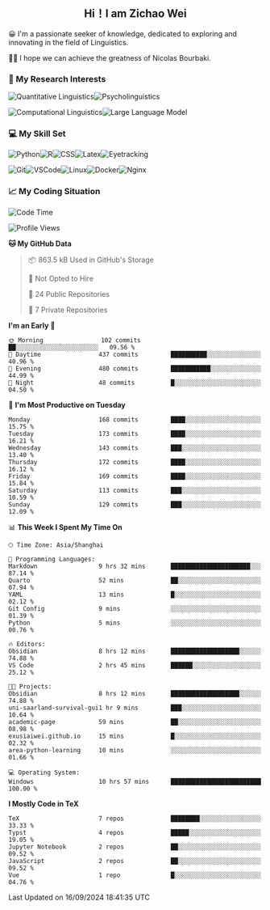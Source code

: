 

## <div align="center">Hi！I am Zichao Wei</div>

😀 I'm a passionate seeker of knowledge, dedicated to exploring and innovating in the field of Linguistics.

🙋‍♂️ I hope we can achieve the greatness of Nicolas Bourbaki.

### 🔬 My Research Interests

![Quantitative Linguistics](https://img.shields.io/badge/Quantitative%20Linguistics-%230072CC.svg?&style=for-the-badge&logo=appveyor&logoColor=white)![Psycholinguistics](https://img.shields.io/badge/Psycholinguistics-%2301a3a1.svg?&style=for-the-badge&logo=AWS%20Amplify&logoColor=white)

![Computational Linguistics](https://img.shields.io/badge/Computational%20Linguistics-%231877F2.svg?&style=for-the-badge&logo=Markdown&logoColor=white)![Large Language Model](https://img.shields.io/badge/Large%20Language%20Model-%23F76300.svg?&style=for-the-badge&logo=Android&logoColor=white)

### 💻 My Skill Set

![Python](https://img.shields.io/badge/Python-%2314354C.svg?style=for-the-badge&logo=python&logoColor=white&color=2AB3E3)![R](https://img.shields.io/badge/-R-276DC3?style=for-the-badge&logo=r&logoColor=white)![CSS](https://img.shields.io/badge/-CSS-1572B6?style=for-the-badge&logo=css3&logoColor=white)![Latex](https://img.shields.io/badge/-Latex-008080?style=for-the-badge&logo=latex&logoColor=white)![Eyetracking](https://img.shields.io/badge/Eyetracking-%230078D6?style=for-the-badge&logo=SearXNG&logoColor=#3050FF)

![Git](https://img.shields.io/badge/-Git-F05032?style=for-the-badge&logo=git&logoColor=white)![VSCode](https://img.shields.io/badge/-VSCode-007ACC?style=for-the-badge&logo=visual-studio-code&logoColor=white)![Linux](https://img.shields.io/badge/-Linux-FCC624?style=for-the-badge&logo=linux&logoColor=black)![Docker](https://img.shields.io/badge/-Docker-2496ED?style=for-the-badge&logo=docker&logoColor=white)![Nginx](https://img.shields.io/badge/-Nginx-009639?style=for-the-badge&logo=nginx&logoColor=white)

### 📈 My Coding Situation

<!--START_SECTION:waka-->
![Code Time](http://img.shields.io/badge/Code%20Time-265%20hrs%2024%20mins-blue)

![Profile Views](http://img.shields.io/badge/Profile%20Views-0-blue)

**🐱 My GitHub Data** 

> 📦 863.5 kB Used in GitHub's Storage 
 > 
> 🚫 Not Opted to Hire
 > 
> 📜 24 Public Repositories 
 > 
> 🔑 7 Private Repositories 
 > 
**I'm an Early 🐤** 

```text
🌞 Morning                102 commits         ██░░░░░░░░░░░░░░░░░░░░░░░   09.56 % 
🌆 Daytime                437 commits         ██████████░░░░░░░░░░░░░░░   40.96 % 
🌃 Evening                480 commits         ███████████░░░░░░░░░░░░░░   44.99 % 
🌙 Night                  48 commits          █░░░░░░░░░░░░░░░░░░░░░░░░   04.50 % 
```
📅 **I'm Most Productive on Tuesday** 

```text
Monday                   168 commits         ████░░░░░░░░░░░░░░░░░░░░░   15.75 % 
Tuesday                  173 commits         ████░░░░░░░░░░░░░░░░░░░░░   16.21 % 
Wednesday                143 commits         ███░░░░░░░░░░░░░░░░░░░░░░   13.40 % 
Thursday                 172 commits         ████░░░░░░░░░░░░░░░░░░░░░   16.12 % 
Friday                   169 commits         ████░░░░░░░░░░░░░░░░░░░░░   15.84 % 
Saturday                 113 commits         ███░░░░░░░░░░░░░░░░░░░░░░   10.59 % 
Sunday                   129 commits         ███░░░░░░░░░░░░░░░░░░░░░░   12.09 % 
```


📊 **This Week I Spent My Time On** 

```text
🕑︎ Time Zone: Asia/Shanghai

💬 Programming Languages: 
Markdown                 9 hrs 32 mins       ██████████████████████░░░   87.14 % 
Quarto                   52 mins             ██░░░░░░░░░░░░░░░░░░░░░░░   07.94 % 
YAML                     13 mins             █░░░░░░░░░░░░░░░░░░░░░░░░   02.12 % 
Git Config               9 mins              ░░░░░░░░░░░░░░░░░░░░░░░░░   01.39 % 
Python                   5 mins              ░░░░░░░░░░░░░░░░░░░░░░░░░   00.76 % 

🔥 Editors: 
Obsidian                 8 hrs 12 mins       ███████████████████░░░░░░   74.88 % 
VS Code                  2 hrs 45 mins       ██████░░░░░░░░░░░░░░░░░░░   25.12 % 

🐱‍💻 Projects: 
Obsidian                 8 hrs 12 mins       ███████████████████░░░░░░   74.88 % 
uni-saarland-survival-gui1 hr 9 mins         ███░░░░░░░░░░░░░░░░░░░░░░   10.64 % 
academic-page            59 mins             ██░░░░░░░░░░░░░░░░░░░░░░░   08.98 % 
exusiaiwei.github.io     15 mins             █░░░░░░░░░░░░░░░░░░░░░░░░   02.32 % 
area-python-learning     10 mins             ░░░░░░░░░░░░░░░░░░░░░░░░░   01.66 % 

💻 Operating System: 
Windows                  10 hrs 57 mins      █████████████████████████   100.00 % 
```

**I Mostly Code in TeX** 

```text
TeX                      7 repos             ████████░░░░░░░░░░░░░░░░░   33.33 % 
Typst                    4 repos             █████░░░░░░░░░░░░░░░░░░░░   19.05 % 
Jupyter Notebook         2 repos             ██░░░░░░░░░░░░░░░░░░░░░░░   09.52 % 
JavaScript               2 repos             ██░░░░░░░░░░░░░░░░░░░░░░░   09.52 % 
Vue                      1 repo              █░░░░░░░░░░░░░░░░░░░░░░░░   04.76 % 
```




 Last Updated on 16/09/2024 18:41:35 UTC
<!--END_SECTION:waka-->
